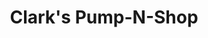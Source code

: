 ---
title: "Clark's Pump-N-Shop"
url: /chicago/clarks-pump-n-shop-south-ashland-avenue/
shop: convenience
---